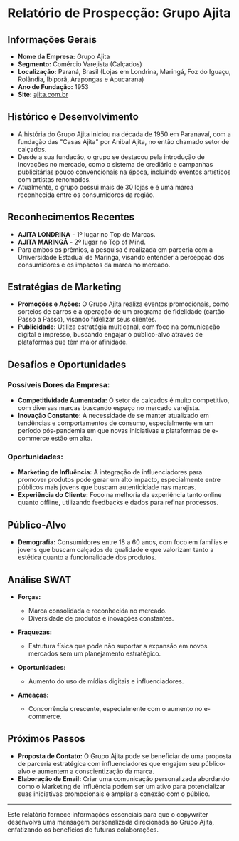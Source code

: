 # Relatório de Prospecção: Grupo Ajita

## Informações Gerais
- **Nome da Empresa:** Grupo Ajita
- **Segmento:** Comércio Varejista (Calçados)
- **Localização:** Paraná, Brasil (Lojas em Londrina, Maringá, Foz do Iguaçu, Rolândia, Ibiporã, Arapongas e Apucarana)
- **Ano de Fundação:** 1953
- **Site:** [ajita.com.br](http://ajita.com.br)
  
## Histórico e Desenvolvimento
- A história do Grupo Ajita iniciou na década de 1950 em Paranavaí, com a fundação das "Casas Ajita" por Anibal Ajita, no então chamado setor de calçados.
- Desde a sua fundação, o grupo se destacou pela introdução de inovações no mercado, como o sistema de crediário e campanhas publicitárias pouco convencionais na época, incluindo eventos artísticos com artistas renomados.
- Atualmente, o grupo possui mais de 30 lojas e é uma marca reconhecida entre os consumidores da região.

## Reconhecimentos Recentes
- **AJITA LONDRINA** - 1º lugar no Top de Marcas.
- **AJITA MARINGÁ** - 2º lugar no Top of Mind.
- Para ambos os prêmios, a pesquisa é realizada em parceria com a Universidade Estadual de Maringá, visando entender a percepção dos consumidores e os impactos da marca no mercado.

## Estratégias de Marketing
- **Promoções e Ações:** O Grupo Ajita realiza eventos promocionais, como sorteios de carros e a operação de um programa de fidelidade (cartão Passo a Passo), visando fidelizar seus clientes.
- **Publicidade:** Utiliza estratégia multicanal, com foco na comunicação digital e impresso, buscando engajar o público-alvo através de plataformas que têm maior afinidade.

## Desafios e Oportunidades
### Possíveis Dores da Empresa:
- **Competitividade Aumentada:** O setor de calçados é muito competitivo, com diversas marcas buscando espaço no mercado varejista.
- **Inovação Constante:** A necessidade de se manter atualizado em tendências e comportamentos de consumo, especialmente em um período pós-pandemia em que novas iniciativas e plataformas de e-commerce estão em alta.
  
### Oportunidades:
- **Marketing de Influência:** A integração de influenciadores para promover produtos pode gerar um alto impacto, especialmente entre públicos mais jovens que buscam autenticidade nas marcas.
- **Experiência do Cliente:** Foco na melhoria da experiência tanto online quanto offline, utilizando feedbacks e dados para refinar processos.

## Público-Alvo
- **Demografia:** Consumidores entre 18 a 60 anos, com foco em famílias e jovens que buscam calçados de qualidade e que valorizam tanto a estética quanto a funcionalidade dos produtos.

## Análise SWAT
- **Forças:**
  - Marca consolidada e reconhecida no mercado.
  - Diversidade de produtos e inovações constantes.

- **Fraquezas:**
  - Estrutura física que pode não suportar a expansão em novos mercados sem um planejamento estratégico.

- **Oportunidades:**
  - Aumento do uso de mídias digitais e influenciadores.
  
- **Ameaças:**
  - Concorrência crescente, especialmente com o aumento no e-commerce.

## Próximos Passos
- **Proposta de Contato:** O Grupo Ajita pode se beneficiar de uma proposta de parceria estratégica com influenciadores que engajem seu público-alvo e aumentem a conscientização da marca.
- **Elaboração de Email:** Criar uma comunicação personalizada abordando como o Marketing de Influência podem ser um ativo para potencializar suas iniciativas promocionais e ampliar a conexão com o público.

---

Este relatório fornece informações essenciais para que o copywriter desenvolva uma mensagem personalizada direcionada ao Grupo Ajita, enfatizando os benefícios de futuras colaborações.